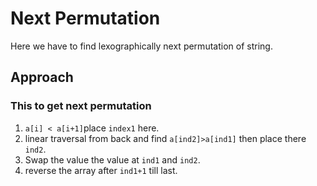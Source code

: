 # Next Permutation

Here we have to find lexographically next permutation of string.

## Approach

### This to get next permutation

1. `a[i] < a[i+1]`place `index1` here.
2. linear traversal from back and find `a[ind2]>a[ind1]` then place there `ind2`.
3. Swap the value the value at `ind1` and `ind2`.
4. reverse the array after `ind1+1` till last.
